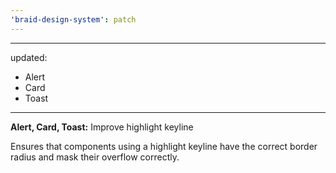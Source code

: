 ```yaml
---
'braid-design-system': patch
---
```


---
updated:
  - Alert
  - Card
  - Toast
---

**Alert, Card, Toast:** Improve highlight keyline

Ensures that components using a highlight keyline have the correct border radius and mask their overflow correctly.
